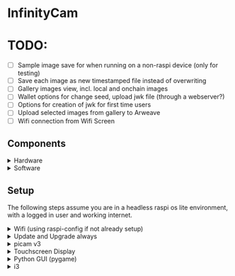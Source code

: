# InfinityCam

# TODO:

- [ ] Sample image save for when running on a non-raspi device (only for testing)
- [ ] Save each image as new timestamped file instead of overwriting
- [ ] Gallery images view, incl. local and onchain images
- [ ] Wallet options for change seed, upload jwk file (through a webserver?)
- [ ] Options for creation of jwk for first time users
- [ ] Upload selected images from gallery to Arweave
- [ ] Wifi connection from Wifi Screen

## Components

<details>
<summary>Hardware</summary>

- Raspberry Pi 3b+ (or 4)
- Raspberry Pi Camera Module V3 (or any compatible camera module)
- 3.5" Touchscreen Display compatible with Raspberry Pi (or any compatible display)

Other common components such as a power supply, microSD card, keyboard, mouse, hdmi display etc.
</details>

<details>
<summary>Software</summary>

- Raspbian OS (or any linux based OS). I am running a headless version of Raspi OS Lite, with xorg and i3 setup to auto run a python kivy app on running startx and stop i3 on pressing `mod+x`
- Python3
- i3wm
- Xorg

</details>

## Setup

The following steps assume you are in a headless raspi os lite environment, with a logged in user and working internet.

<details>
<summary>Wifi (using raspi-config if not already setup)</summary>
    
```bash
sudo raspi-config
```

- Select Network Options
- Select Wi-fi
- Enter your SSID and password

</details>

<details>
<summary>Update and Upgrade always</summary>

```bash
sudo apt update
sudo apt upgrade
```

</details>

<details>
<summary>picam v3</summary>

Connect the camera module to the camera port using the ribbon cable.

No setup needed for 3b+.

pi 4: TBA

</details>

<details>
<summary>Touchscreen Display</summary>

TBA

</details>

<details>
<summary>Python GUI (pygame)</summary>

```bash
    python3 main.py
```

</details>

<details>
<summary>i3</summary>

Add this to the end of your i3 config file (usually located at ~/.config/i3/config)

```bash
bindsym $mod+x exec "i3-msg exit" # to stop the gui and exit i3
exec_always --no-startup-id python3 ~/camera.py # autostarts the gui when i3 starts
```

Set i3 as the default window manager with

```
sudo update-alternatives --config x-session-manager
sudo update-alternatives --config x-window-manager
```

To autostart i3 on boot, add a  cronjob (not recommended for dev setups)

```bash
crontab -e
```
and add `@reboot startx`

</details>
